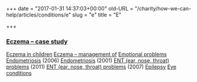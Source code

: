+++
date = "2017-01-31 14:37:03+00:00"
old-URL = "/charity/how-we-can-help/articles/conditions/e"
slug = "e"
title = "E"

+++

### [Eczema – case study](http://localhost/charity/how-we-can-help/articles/conditions/e/faith-and-perserverance/)
[Eczema in children](http://localhost/charity/how-we-can-help/articles/conditions/e/eczema-in-children-3/)
[Eczema – management of](http://localhost/charity/how-we-can-help/articles/conditions/e/managing-eczema/)
[Emotional problems](http://localhost/charity/how-we-can-help/articles/conditions/e/love-hate-jealousy/)
[Endometriosis](http://localhost/charity/how-we-can-help/articles/conditions/e/endometriosis-3/) (2006)
[Endometriosis](http://localhost/charity/how-we-can-help/articles/conditions/e/endometriosis-4/) (2001)
[ENT (ear, nose, throat) problems](http://localhost/charity/how-we-can-help/articles/conditions/e/healing-the-interconnected-anatomy-of-ent/) (2011)
[ENT (ear, nose, throat) problems](http://localhost/charity/how-we-can-help/articles/conditions/e/spotlight-on-ent-by-jenifer-worden-2/) (2007)
[Epilepsy](http://localhost/charity/how-we-can-help/articles/conditions/e/epilepsy-and-homeopathy-a-patients-story/)
[Eye conditions](http://localhost/charity/how-we-can-help/articles/conditions/e/homeopathy-and-eye-conditions/)
